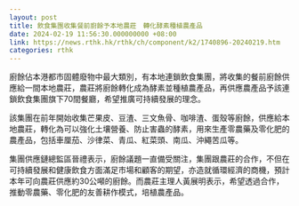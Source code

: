 ```yaml
---
layout: post
title: 飲食集團收集餐前廚餘予本地農莊　轉化酵素種植農產品
date: 2024-02-19 11:56:30.000000000 +08:00
link: https://news.rthk.hk/rthk/ch/component/k2/1740896-20240219.htm
categories: rthk
---
```


廚餘佔本港都市固體廢物中最大類別，有本地連鎖飲食集團，將收集的餐前廚餘供應給一間本地農莊，農莊將廚餘轉化成為酵素並種植農產品，再供應農產品予該連鎖飲食集團旗下70間餐廳，希望推廣可持續發展的理念。  

該集團在前年開始收集芒果皮、豆渣、三文魚骨、咖啡渣、蛋殼等廚餘，供應給本地農莊，轉化為可以強化土壤營養、防止害蟲的酵素，用來生產零農藥及零化肥的農產品，包括車厘茄、沙律菜、青瓜、紅菜頭、南瓜、沖繩苦瓜等。  

集團供應鏈總監區晉禮表示，廚餘議題一直備受關注，集團跟農莊的合作，不但在可持續發展和健康飲食方面滿足市場和顧客的期望，亦造就循環經濟的商機，預計本年可向農莊供應約30公噸的廚餘。而農莊主理人黃展明表示，希望透過合作，推動零農藥、零化肥的友善耕作模式，培植農產品。  
